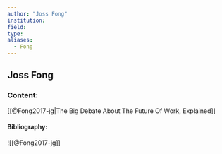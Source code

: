 ```yaml
---
author: "Joss Fong"
institution:
field:
type:
aliases:
  - Fong
---
```


## Joss Fong

### Content:
[[@Fong2017-jg|The Big Debate About The Future Of Work, Explained]]

#### Bibliography:

![[@Fong2017-jg]]